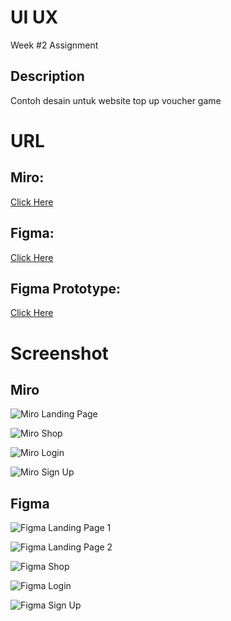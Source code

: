 # UI UX
Week #2 Assignment

## Description

Contoh desain untuk website top up voucher game

<h1>URL</h1> 

## Miro: 

[Click Here](https://miro.com/app/board/uXjVPumu9Rk=/?share_link_id=806344847556)

## Figma: 

[Click Here](https://www.figma.com/file/vXSTdTRVgtUVoXOXulCuY7/WEEK-2-ASSIGNMENT?node-id=0%3A1&t=LaFKOq6OrNhtUlEX-1)

## Figma Prototype: 

[Click Here](https://www.figma.com/proto/vXSTdTRVgtUVoXOXulCuY7/WEEK-2-ASSIGNMENT?page-id=0%3A1&node-id=171%3A84&viewport=-2962%2C472%2C0.82&scaling=scale-down&starting-point-node-id=103%3A3&show-proto-sidebar=1)


<h1>Screenshot</>

## Miro

![Miro Landing Page](images/MIRO-LANDING_PAGE.png)

![Miro Shop](images/MIRO-SHOP.png)

![Miro Login](images/MIRO-LOGIN.png)

![Miro Sign Up](images/MIRO-SIGN_UP.png)

## Figma

![Figma Landing Page 1](images/FIGMA-LANDING_PAGE_1.png)

![Figma Landing Page 2](images/FIGMA-LANDING_PAGE_2.png)

![Figma Shop](images/FIGMA-SHOP.png)

![Figma Login](images/FIGMA-LOGIN.png)

![Figma Sign Up](images/FIGMA-SIGN_UP.png)